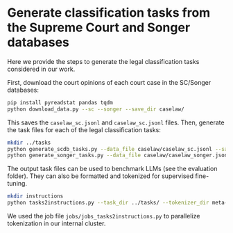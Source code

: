 # Generate classification tasks from the Supreme Court and Songer databases

Here we provide the steps to generate the legal classification tasks considered in our work.

First, download the court opinions of each court case in the SC/Songer databases:

```bash
pip install pyreadstat pandas tqdm
python download_data.py --sc --songer --save_dir caselaw/
```

This saves the `caselaw_sc.jsonl` and `caselaw_sc.jsonl` files. Then, generate the task files for each of the legal classification tasks:

```bash
mkdir ../tasks
python generate_scdb_tasks.py --data_file caselaw/caselaw_sc.jsonl --save_dir ../tasks/
python generate_songer_tasks.py --data_file caselaw/caselaw_songer.jsonl --save_dir ../tasks/
```

The output task files can be used to benchmark LLMs (see the evaluation folder). They can also be formatted and tokenized for supervised fine-tuning.

```bash
mkdir instructions
python tasks2instructions.py --task_dir ../tasks/ --tokenizer_dir meta-llama/Meta-Llama-3-8B --tokenizer_name llama3_8k --context_size 8192 --save_dir instructions/ --val_split val
```

We used the job file `jobs/jobs_tasks2instructions.py` to parallelize tokenization in our internal cluster.
